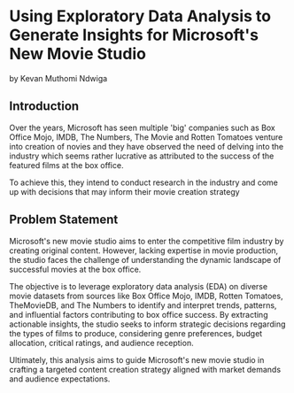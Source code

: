 # Using Exploratory Data Analysis to Generate Insights for Microsoft's New Movie Studio 
   by Kevan Muthomi Ndwiga
## Introduction
Over the years, Microsoft has seen multiple 'big' companies such as Box Office Mojo, IMDB, The Numbers, The Movie and Rotten Tomatoes venture into creation of novies and they have observed the need of delving into the industry which seems rather lucrative as attributed to the success of the featured films at the box office. 

To achieve this, they intend to conduct research in the industry and come up with decisions that may inform their movie creation strategy

## Problem Statement
Microsoft's new movie studio aims to enter the competitive film industry by creating original content. However, lacking expertise in movie production, the studio faces the challenge of understanding the dynamic landscape of successful movies at the box office. 

The objective is to leverage exploratory data analysis (EDA) on diverse movie datasets from sources like Box Office Mojo, IMDB, Rotten Tomatoes, TheMovieDB, and The Numbers to identify and interpret trends, patterns, and influential factors contributing to box office success. By extracting actionable insights, the studio seeks to inform strategic decisions regarding the types of films to produce, considering genre preferences, budget allocation, critical ratings, and audience reception.

Ultimately, this analysis aims to guide Microsoft's new movie studio in crafting a targeted content creation strategy aligned with market demands and audience expectations.
